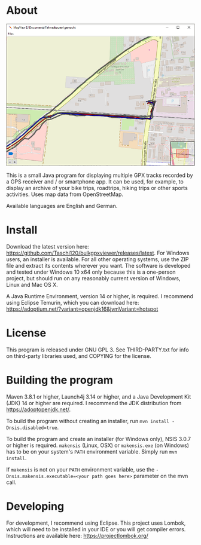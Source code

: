 # About

![Screenshot](https://github.com/Taschi120/bulkgpxviewer/blob/master/github-resources/screenshot_01.png?raw=true)

This is a small Java program for displaying multiple GPX tracks recorded by a GPS receiver and / or smartphone app. It can be used, for example, to display an archive of your bike trips, roadtrips, hiking trips or other sports activities. Uses map data from OpenStreetMap.

Available languages are English and German.

# Install

Download the latest version here: https://github.com/Taschi120/bulkgpxviewer/releases/latest. For Windows users, an installer is available. For all other operating systems, use the ZIP file and extract its contents wherever you want. The software is developed and tested under Windows 10 x64 only because this is a one-person project, but should run on any reasonably current version of Windows, Linux and Mac OS X.

A Java Runtime Environment, version 14 or higher, is required. I recommend using Eclipse Temurin, which you can download here: https://adoptium.net/?variant=openjdk16&jvmVariant=hotspot

# License

This program is released under GNU GPL 3. See THIRD-PARTY.txt for info on third-party libraries used, and COPYING for the license.

# Building the program

Maven 3.8.1 or higher, Launch4j 3.14 or higher, and a Java Development Kit (JDK) 14 or higher are required. I recommend the JDK distribution from https://adoptopenjdk.net/.

To build the program without creating an installer, run `mvn install -Dnsis.disabled=true`.

To build the program and create an installer (for Windows only), NSIS 3.0.7 or higher is required. `makensis` (Linux, OSX) or `makensis.exe` (on Windows) has to be on your system's `PATH` environment variable. Simply run `mvn install`.

If `makensis` is not on your `PATH` environment variable, use the `-Dnsis.makensis.executable=<your path goes here>` parameter on the mvn call.

# Developing

For development, I recommend using Eclipse. This project uses Lombok, which will need to be installed in your IDE or you will get compiler errors. Instructions are available here: https://projectlombok.org/